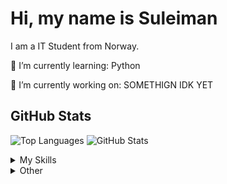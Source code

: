 # Hi, my name is Suleiman
I am a IT Student from Norway.

🌱 I’m currently learning: Python

🔭 I’m currently working on: SOMETHIGN IDK YET


## GitHub Stats
![Top Languages](https://github-readme-stats.vercel.app/api/top-langs/?username=yourusername&layout=compact&theme=dark)
![GitHub Stats](https://github-readme-stats.vercel.app/api?username=yourusername&show_icons=true&theme=dark)

<details>
  <summary>My Skills</summary>

  - **CSS3**
  - **HTML5**
  - **MySQL**
  - **PHP**
  - **Python**
  - **Qt**
  - **SQLAlchemy**
</details>

<details>
  <summary>Other</summary>

</details>
